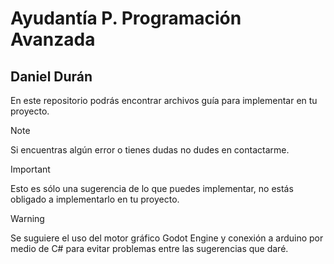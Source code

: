 # Ayudantía P. Programación Avanzada
## Daniel Durán

En este repositorio podrás encontrar archivos guía para implementar en tu proyecto.






> [!NOTE]
> Si encuentras algún error o tienes dudas no dudes en contactarme.

> [!IMPORTANT]
> Esto es sólo una sugerencia de lo que puedes implementar, no estás obligado a implementarlo en tu proyecto.

> [!WARNING]
> Se suguiere el uso del motor gráfico Godot Engine y conexión a arduino por medio de C# para evitar problemas entre las sugerencias que daré.

